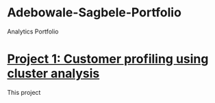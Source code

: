 # Adebowale-Sagbele-Portfolio
Analytics Portfolio

# [Project 1: Customer profiling using cluster analysis](https://github.com/vsthepen/Telecomms-Dashboard)

This project

